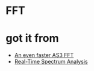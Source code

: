 # FFT



# got it from

- [An even faster AS3 FFT](https://gerrybeauregard.wordpress.com/2010/08/03/an-even-faster-as3-fft/)
- [Real-Time Spectrum Analysis](https://gerrybeauregard.wordpress.com/2010/08/06/real-time-spectrum-analysis/)

